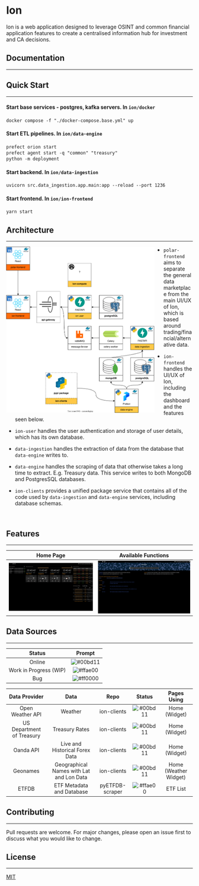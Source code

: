 # Ion

Ion is a web application designed to leverage OSINT and common financial application features to create a centralised information hub for investment and CA decisions.

## Documentation

---

## Quick Start

---

#### Start base services - postgres, kafka servers. In ```ion/docker```
```
docker compose -f "./docker-compose.base.yml" up
```

#### Start ETL pipelines. In ```ion/data-engine```
```
prefect orion start
prefect agent start -q "common" "treasury"
python -m deployment
```

#### Start backend. In ```ion/data-ingestion```
```
uvicorn src.data_ingestion.app.main:app --reload --port 1236
```

#### Start frontend. In ```ion/ion-frontend```
```
yarn start
```

## Architecture

---

<img align="left" src="./assets/architecture.drawio.svg" width="400" style="padding-right: 25px">

* ```polar-frontend``` aims to separate the general data marketplace from the main UI/UX of Ion, which is based around trading/financial/alternative data.

* ```ion-frontend``` handles the UI/UX of Ion, including the dashboard and the features seen below. 

* ```ion-user``` handles the user authentication and storage of user details, which has its own database.

* ```data-ingestion``` handles the extraction of data from the database that ```data-engine``` writes to.

* ```data-engine``` handles the scraping of data that otherwise takes a long time to extract. E.g. Treasury data. This service writes to both MongoDB and PostgresSQL databases.

* ```ion-clients``` provides a unified package service that contains all of the code used by ```data-ingestion``` and ```data-engine``` services, including database schemas.

<br clear="left"/>

## Features

---

Home Page             |  Available Functions
:-------------------------:|:-------------------------:
![](./assets/home.png)  |  ![](./assets/function-explorer.png)

## Data Sources

---

Status              |     Prompt
:-------------------------:|:-------------------------:
Online | ![#00bd11](https://placehold.co/10x10/00bd11/00bd11.png)
Work in Progress (WIP) | ![#ffae00](https://placehold.co/10x10/ffae00/ffae00.png)
Bug | ![#ff0000](https://placehold.co/10x10/ff0000/ff0000.png)

Data Provider              |  Data                       |  Repo                    |  Status                 | Pages Using
:-------------------------:|:-------------------------:|:-------------------------:|:-------------------------: | :-------------------------: 
Open Weather API | Weather | ion-clients | ![#00bd11](https://placehold.co/10x10/00bd11/00bd11.png) | Home (Widget)
US Department of Treasury | Treasury Rates | ion-clients | ![#00bd11](https://placehold.co/10x10/00bd11/00bd11.png) | Home (Widget)
Oanda API | Live and Historical Forex Data | ion-clients | ![#00bd11](https://placehold.co/10x10/00bd11/00bd11.png) | Home (Widget)
Geonames | Geographical Names with Lat and Lon Data | ion-clients | ![#00bd11](https://placehold.co/10x10/00bd11/00bd11.png) | Home (Weather Widget)
ETFDB | ETF Metadata and Database | pyETFDB-scraper | ![#ffae00](https://placehold.co/10x10/ffae00/ffae00.png) | ETF List

## Contributing

---

Pull requests are welcome. For major changes, please open an issue first to discuss what you would like to change.

## License

---

[MIT](https://choosealicense.com/licenses/mit/)
